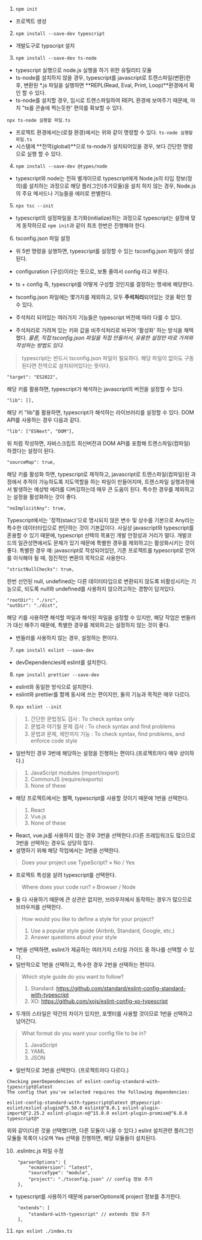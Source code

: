 1. `npm init`
- 프로젝트 생성

2. `npm install --save-dev typescript`
- 개발도구로 typscript 설치

3. `npm install --save-dev ts-node`
- typescript 실행으로 node.js 실행을 하기 위한 유틸리티 모듈
- ts-node를 설치하지 않을 경우, typescript를 javascript로 트랜스파일(변환)한 후, 변환된 *.js 파일을 실행하면 **REPL(Read, Eval, Print, Loop)**환경에서 확인 할 수 있다.
- ts-node를 설치할 경우, 임시로 트랜스파일하여 REPL 환경에 보여주기 때문에, 마치 "ts를 콘솔에 찍는듯한' 편의를 확보할 수 있다.

`npx ts-node 실행할 파일.ts` 
- 프로젝트 환경에서는(로컬 환경)에서는 위와 같이 명령할 수 있다.
`ts-node 실행할 파일.ts`
- 시스템에 **전역(global)**으로 ts-node가 설치되어있을 경우, 보다 간단한 명령으로 실행 할 수 있다.

4. `npm install --save-dev @types/node`
- typescript와 node는 전혀 별개이므로 typescript에게 Node.js의 타입 정보(정의)를 설치하는 과정으로 해당 플러그인(추가모듈)을 설치 하지 않는 경우, Node.js의 주요 메서드나 기능들을 에러로 판별한다.

5. `npx tsc --init`
- typescript의 설정파일을 초기화(initialize)하는 과정으로 typescript는 설정에 맞게 동작하므로 `npm init`과 같이 최초 한번은 진행해야 한다.

6. tsconfig.json 파일 설정
- 위 5번 명령을 실행하면, typescript를 설정할 수 있는 tsconfig.json 파일이 생성된다.
- configuration (구성)이라는 뜻으로, 보통 줄여서 config 라고 부른다.
- ts + config 즉, typescript를 어떻게 구성할 것인지를 결정하는 명세에 해당한다.

- tsconfig.json 파일에는 몇가지를 제외하고, 모두 **주석처리**되어있는 것을 확인 할 수 있다.
- 주석처리 되어있는 여러가지 기능들은 typescript 버전에 따라 다를 수 있다.
- 주석처리로 가려져 있는 키와 값을 비주석처리로 바꾸어 '활성화' 하는 방식을 채택했다.
*물론, 직접 tsconfig.json 파일을 직접 만들어서, 유용한 설정만 따로 가져와 작성하는 방법도 있다.*

> typescript는 반드시 tsconfig.json 파일이 필요하다. 해당 파일이 없이도 구동된다면 전역으로 설치되어있다는 뜻이다.

    "target": "ES2022",         

해당 키를 활용하면, typescript가 해석하는 javascript의 버전을 설정할 수 있다.

    "lib": [],  

해당 키 "lib"를 활용하면, typescript가 해석하는 라이브러리를 설정할 수 있다.
DOM API를 사용하는 경우 다음과 같다.

    "lib": ["ESNext", "DOM"],

위 처럼 작성하면, 자바스크립트 최신버전과 DOM API를 포함해 트랜스파일(컴파일) 하겠다는 설정이 된다.

    "sourceMap": true,

해당 키를 활성화 하면, typescript로 제작하고, javascript로 트랜스파일(컴파일)된 과정에서 추적이 가능하도록 지도역할을 하는 파일이 만들어지며, 트랜스파일 실행과정에서 발생하는 예상밖 에러를 디버깅하는데 매우 큰 도움이 된다. 특수한 경우를 제외하고는 설정을 활성화하는 것이 좋다.

    "noImplicitAny": true,

Typescript에서는 '정적(staic)'으로 명시되지 않은 변수 및 상수를 기본으로 Any라는 특수한 데이터타입으로 판단하는 것이 기본값이다. 사실상 javascript와 typescript를 혼용할 수 있기 때문에, typescript 선택의 목표인 개발 안정성과 거리가 멀다. 개발코드의 일관성면에서도 문제가 있기 때문에 특별한 경우를 제외하고는 활성화시키는 것이 좋다.
특별한 경우 예: javascript로 작성되어있던, 기존 프로젝트를 typescript로 언어를 이식해야 될 때, 점진적인 변환의 목적으로 사용한다.

    "strictNullChecks": true,

한번 선언된 null, undefined는 다른 데이터타입으로 변환되지 않도록 비활성시키는 기능으로, 되도록 null와 undefined를 사용하지 않으려고하는 경향이 담겨있다.

    "rootDir": "./src",
    "outDir": "./dist",

해당 키를 사용하면 해석할 파일과 해석된 파일을 설정할 수 있지만, 해당 작업은 번들러가 대신 해주기 때문에, 특별한 경우를 제외하고는 설정하지 않는 것이 좋다.
- 번들러를 사용하지 않는 경우, 설정하는 편이다.

7. `npm install eslint --save-dev`
- devDependencies에 eslint를 설치한다.

8. `npm install prettier --save-dev`
- eslint와 동일한 방식으로 설치한다.
- eslint와 prettier를 함께 동시에 쓰는 편이지만, 둘의 기능과 목적은 매우 다르다.

9. `npx eslint --init`

> 1. 간단한 문법정도 검사 : To check syntax only
> 2. 문법과 야기될 문제 검사 : To check syntax and find problems
> 3. 문법과 문제, 제안까지 기능 : To check syntax, find problems, and enforce code style

- 일반적인 경우 3번에 해당하는 설정을 진행하는 편이다.(프로젝트마다 매우 상이하다.)

> 1. JavaScript modules (import/export)
> 2. CommonJS (require/exports)
> 3. None of these

- 해당 프로젝트에서는 웹팩, typescript를 사용할 것이기 때문에 1번을 선택한다.

> 1. React
> 2. Vue.js
> 3. None of these

- React, vue.js를 사용하지 않는 경우 3번을 선택한다.(다른 프레임워크도 많으므로 3번을 선택하는 경우도 상당히 많다.
- 설명하기 위해 해당 작업에서는 3번을 선택한다.

> Does your project use TypeScript? » No / Yes

- 프로젝트 특성을 살려 typescript를 선택한다.

> Where does your code run? » Browser / Node

- 둘 다 사용하기 때문에 큰 상관은 없지만, 브라우저에서 동작하는 경우가 많으므로 브라우저를 선택한다.

> How would you like to define a style for your project? 
> 1. Use a popular style guide (Airbnb, Standard, Google, etc.)
> 2. Answer questions about your style

- 1번을 선택하면, eslint가 제공하는 여러가지 스타일 가이드 중 하나를 선택할 수 있다.
- 일반적으로 1번을 선택하고, 특수한 경우 2번을 선택하는 편이다.

> Which style guide do you want to follow?
> 1. Standard: https://github.com/standard/eslint-config-standard-with-typescript
> 2. XO: https://github.com/xojs/eslint-config-xo-typescript

- 두개의 스타일은 약간의 차이가 있지만, 포멧터를 사용할 것이므로 1번을 선택하고 넘어간다.

> What format do you want your config file to be in?
> 1. JavaScript
> 2. YAML
> 3. JSON

- 일반적으로 3번을 선택한다. (프로젝트마다 다르다.)

```  
Checking peerDependencies of eslint-config-standard-with-typescript@latest
The config that you've selected requires the following dependencies:

eslint-config-standard-with-typescript@latest @typescript-eslint/eslint-plugin@^5.50.0 eslint@^8.0.1 eslint-plugin-import@^2.25.2 eslint-plugin-n@^15.0.0 eslint-plugin-promise@^6.0.0 typescript@*
```

위와 같이(다른 것을 선택했다면, 다른 모듈이 나올 수 있다.) eslint 설치관련 플러그인 모듈들 목록이 나오며 Yes 선택을 진행하면, 해당 모듈들이 설치된다.

10. .eslintrc.js 파일 수정

```
    "parserOptions": {
        "ecmaVersion": "latest",
        "sourceType": "module",
        "project": "./tsconfig.json" // config 정보 추가
    },
```

- typescript를 사용하기 때문에 parserOptions에 project 정보를 추가한다.

```
    "extends": [
        "standard-with-typescript" // extends 정보 추가
    ],
```


11. `npx eslint ./index.ts`

